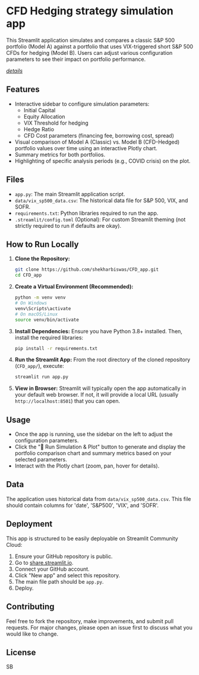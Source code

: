 # CFD Hedging strategy simulation app

This Streamlit application simulates and compares a classic S&P 500 portfolio (Model A) against a portfolio that uses VIX-triggered short S&P 500 CFDs for hedging (Model B). Users can adjust various configuration parameters to see their impact on portfolio performance.

[_details_](https://github.com/shekharbiswas/CFD_Simulation)
## Features

*   Interactive sidebar to configure simulation parameters:
    *   Initial Capital
    *   Equity Allocation
    *   VIX Threshold for hedging
    *   Hedge Ratio
    *   CFD Cost parameters (financing fee, borrowing cost, spread)
*   Visual comparison of Model A (Classic) vs. Model B (CFD-Hedged) portfolio values over time using an interactive Plotly chart.
*   Summary metrics for both portfolios.
*   Highlighting of specific analysis periods (e.g., COVID crisis) on the plot.

## Files

*   `app.py`: The main Streamlit application script.
*   `data/vix_sp500_data.csv`: The historical data file for S&P 500, VIX, and SOFR.
*   `requirements.txt`: Python libraries required to run the app.
*   `.streamlit/config.toml` (Optional): For custom Streamlit theming (not strictly required to run if defaults are okay).

## How to Run Locally

1.  **Clone the Repository:**
    ```bash
    git clone https://github.com/shekharbiswas/CFD_app.git
    cd CFD_app
    ```

2.  **Create a Virtual Environment (Recommended):**
    ```bash
    python -m venv venv
    # On Windows
    venv\Scripts\activate
    # On macOS/Linux
    source venv/bin/activate
    ```

3.  **Install Dependencies:**
    Ensure you have Python 3.8+ installed. Then, install the required libraries:
    ```bash
    pip install -r requirements.txt
    ```

4.  **Run the Streamlit App:**
    From the root directory of the cloned repository (`CFD_app/`), execute:
    ```bash
    streamlit run app.py
    ```

5.  **View in Browser:**
    Streamlit will typically open the app automatically in your default web browser. If not, it will provide a local URL (usually `http://localhost:8501`) that you can open.

## Usage

*   Once the app is running, use the sidebar on the left to adjust the configuration parameters.
*   Click the "🚀 Run Simulation & Plot" button to generate and display the portfolio comparison chart and summary metrics based on your selected parameters.
*   Interact with the Plotly chart (zoom, pan, hover for details).

## Data

The application uses historical data from `data/vix_sp500_data.csv`. This file should contain columns for 'date', 'S&P500', 'VIX', and 'SOFR'.

## Deployment

This app is structured to be easily deployable on Streamlit Community Cloud:

1.  Ensure your GitHub repository is public.
2.  Go to [share.streamlit.io](https://share.streamlit.io/).
3.  Connect your GitHub account.
4.  Click "New app" and select this repository.
5.  The main file path should be `app.py`.
6.  Deploy.

## Contributing

Feel free to fork the repository, make improvements, and submit pull requests. For major changes, please open an issue first to discuss what you would like to change.

## License
SB
